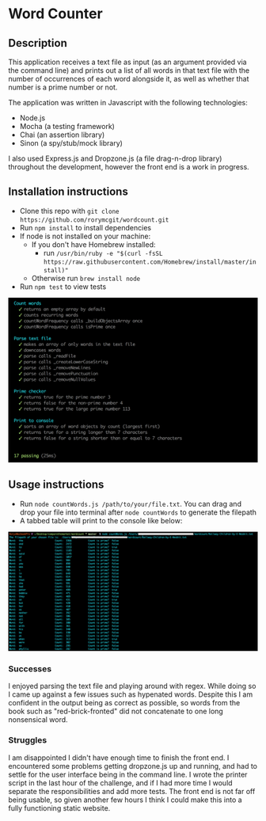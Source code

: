 # Word Counter

## Description
This application receives a text file as input (as an argument provided via the command line) and prints out a list of all words in that text file with the number of occurrences of each word alongside it, as well as whether that number is a prime number or not.

The application was written in Javascript with the following technologies:
- Node.js
- Mocha (a testing framework)
- Chai (an assertion library)
- Sinon (a spy/stub/mock library)

I also used Express.js and Dropzone.js (a file drag-n-drop library) throughout the development, however the front end is a work in progress.


## Installation instructions

- Clone this repo with `git clone https://github.com/rorymcgit/wordcount.git`
- Run `npm install` to install dependencies
- If node is not installed on your machine:
  - If you don't have Homebrew installed:
    - run `/usr/bin/ruby -e "$(curl -fsSL https://raw.githubusercontent.com/Homebrew/install/master/install)"`
  - Otherwise run `brew install node`
- Run `npm test` to view tests

![](https://github.com/rorymcgit/wordcount/blob/master/tests_grab.png)

## Usage instructions
- Run `node countWords.js /path/to/your/file.txt`. You can drag and drop your file into terminal after `node countWords` to generate the filepath
- A tabbed table will print to the console like below:

![](https://github.com/rorymcgit/wordcount/blob/master/console_output.png)


### Successes
I enjoyed parsing the text file and playing around with regex. While doing so I came up against a few issues such as hypenated words. Despite this I am confident in the output being as correct as possible, so words from the book such as "red-brick-fronted" did not concatenate to one long nonsensical word.


### Struggles
I am disappointed I didn't have enough time to finish the front end. I encountered some problems getting dropzone.js up and running, and had to settle for the user interface being in the command line. I wrote the printer script in the last hour of the challenge, and if I had more time I would separate the responsibilities and add more tests.
The front end is not far off being usable, so given another few hours I think I could make this into a fully functioning static website.
